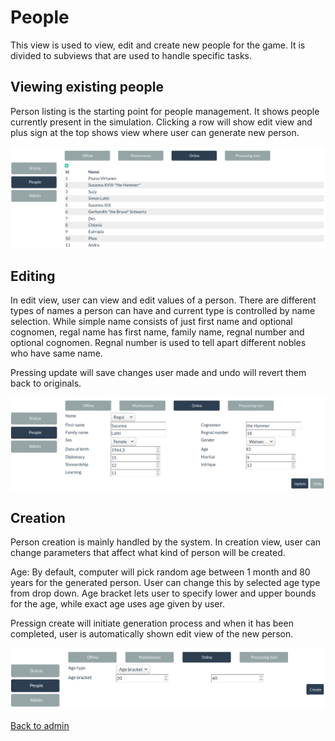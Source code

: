 People
======

This view is used to view, edit and create new people for the game. It is
divided to subviews that are used to handle specific tasks.

Viewing existing people
-----------------------

Person listing is the starting point for people management. It shows people
currently present in the simulation. Clicking a row will show edit view
and plus sign at the top shows view where user can generate new person.

![Person list](../img/admin-people.png)

Editing
-------

In edit view, user can view and edit values of a person. There are different
types of names a person can have and current type is controlled by name
selection. While simple name consists of just first name and optional
cognomen, regal name has first name, family name, regnal number and optional
cognomen. Regnal number is used to tell apart different nobles who have same
name.

Pressing update will save changes user made and undo will revert them back to
originals.

![Editing person](../img/admin-edit-person.png)

Creation
--------

Person creation is mainly handled by the system. In creation view, user can
change parameters that affect what kind of person will be created.

Age: By default, computer will pick random age between 1 month and 80 years
for the generated person. User can change this by selected age type from
drop down. Age bracket lets user to specify lower and upper bounds for the
age, while exact age uses age given by user.

Pressign create will initiate generation process and when it has been
completed, user is automatically shown edit view of the new person.

![Generating person](../img/admin-create-person.png)

[Back to admin](admin)

